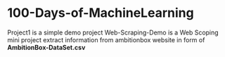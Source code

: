 # 100-Days-of-MachineLearning
Project1 is a simple demo project 
Web-Scraping-Demo is a Web Scoping mini project extract  information from ambitionbox website in form of **AmbitionBox-DataSet.csv**
